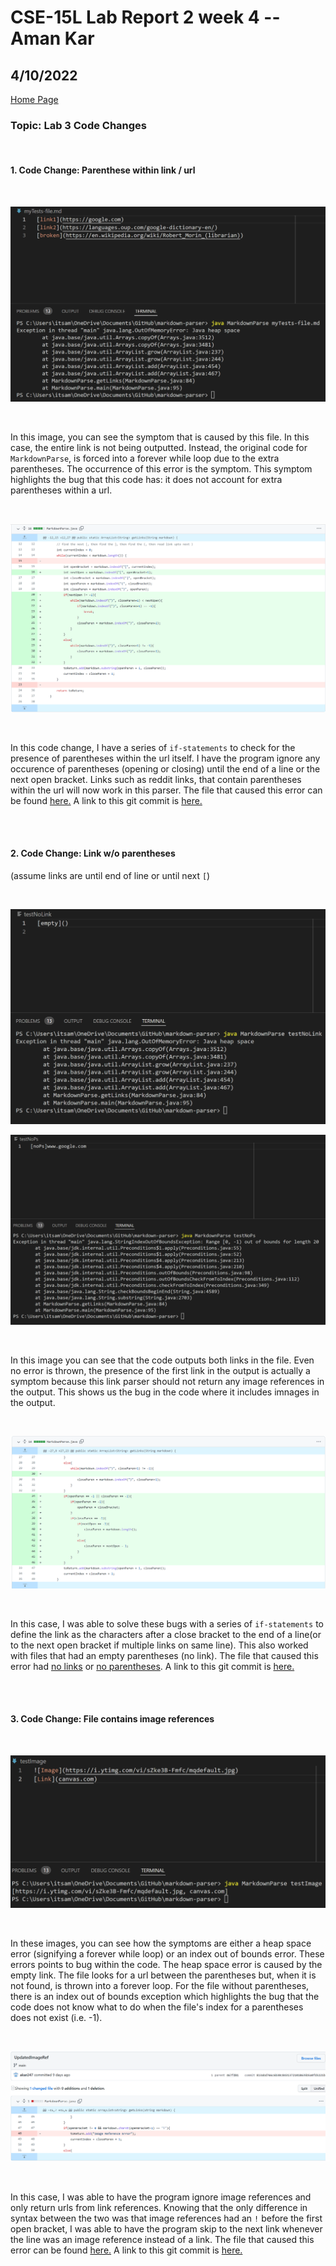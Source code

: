 # CSE-15L Lab Report 2 week 4 -- Aman Kar

## 4/10/2022


[Home Page](index.md)


### Topic: Lab 3 Code Changes
<br>


#### 1. Code Change: Parenthese within link / url 

<br>

![Image](myTestsSymptom.png)

<br>

In this image, you can see the symptom that is caused by this file. In this case, the entire link is not being outputted. Instead, the original code for `MarkdownParse`, is forced into a forever while loop due to the extra parentheses. The occurrence of this error is the symptom. This symptom highlights the bug that this code has: it does not account for extra parentheses within a url. 

<br>

![Image](CodeChangeSC1.png)

<br>

In this code change, I have a series of `if-statements` to check for the presence of parentheses within the url itself. I have the program ignore any occurence of parentheses (opening or closing) until the end of a line or the next open bracket. Links such as reddit links, that contain parentheses within the url will now work in this parser. The file that caused this error can be found [here.](myTests-file.md) A link to this git commit is [here.](https://github.com/akar247/markdown-parser/commit/80fa1d296f30346d34786a24e3411109bc7d8fc5)

<br><br>

#### 2. Code Change: Link w/o parentheses 
(assume links are until end of line or until next `[`)

<br>

![Image](noLinkSymptom.png)

![Image](noPsSymptom.png)

<br>

In this image you can see that the code outputs both links in the file. Even no error is thrown, the presence of the first link in the output is actually a symptom because this link parser should not return any image references in the output. This shows us the bug in the code where it includes imnages in the output. 

<br>

![Image](CodeChangeSC2.png)

<br>

In this case, I was able to solve these bugs with a series of `if-statements` to define the link as the characters after a close bracket to the end of a line(or to the next open bracket if multiple links on same line). This also worked with files that had an empty parentheses (no link). The file that caused this error had [no links](testNoLink) or [no parentheses](testNoPs). A link to this git commit is [here.](https://github.com/akar247/markdown-parser/commit/00d359f25e645b8a54eae1fa1ba5315aee65672e)


<br><br>

#### 3. Code Change: File contains image references 

<br>

![Image](imageRefSymptom.png)

<br>

In these images, you can see how the symptoms are either a heap space error (signifying a forever while loop) or an index out of bounds error. These errors points to bug within the code. The heap space error is caused by the empty link. The file looks for a url between the parentheses but, when it is not found, is thrown into a forever loop. For the file without parentheses, there is an index out of bounds exception which highlights the bug that the code does not know what to do when the file's index for a parentheses does not exist (i.e. -1). 

<br>

![Image](CodeChangeSC3.png)

<br>

In this case, I was able to have the program ignore image references and only return urls from link references. Knowing that the only difference in syntax between the two was that image references had an `!` before the first open bracket, I was able to have the program skip to the next link whenever the line was an image reference instead of a link. The file that caused this error can be found [here.](testImage) A link to this git commit is [here.](https://github.com/akar247/markdown-parser/commit/813abd766c6b30c84313721018635b5a0fd3221b)





  
